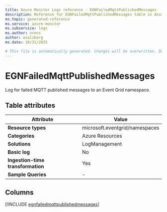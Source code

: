 ```yaml
---
title: Azure Monitor Logs reference - EGNFailedMqttPublishedMessages
description: Reference for EGNFailedMqttPublishedMessages table in Azure Monitor Logs.
ms.topic: generated-reference
ms.service: azure-monitor
ms.subservice: logs
ms.author: orens
author: osalzberg
ms.date: 10/31/2025

# This file is automatically generated. Changes will be overwritten. Do not change this file directly.
---
```


# EGNFailedMqttPublishedMessages

Log for failed MQTT published messages to an Event Grid namespace.


## Table attributes

|Attribute|Value|
|---|---|
|**Resource types**|microsoft.eventgrid/namespaces|
|**Categories**|Azure Resources|
|**Solutions**| LogManagement|
|**Basic log**|No|
|**Ingestion-time transformation**|Yes|
|**Sample Queries**|-|



## Columns
  
[!INCLUDE [egnfailedmqttpublishedmessages](~/reusable-content/ce-skilling/azure/includes/azure-monitor/reference/tables/egnfailedmqttpublishedmessages-include.md)]
